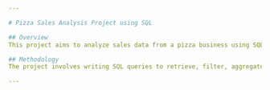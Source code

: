 ```yaml
---

# Pizza Sales Analysis Project using SQL

## Overview
This project aims to analyze sales data from a pizza business using SQL. The goal is to generate comprehensive reports that provide insights into sales performance, customer preferences, popular items, and other relevant metrics. These insights can be used to optimize operations, enhance customer satisfaction, and drive revenue growth.

## Methodology
The project involves writing SQL queries to retrieve, filter, aggregate, and analyze data from the database. Various SQL functions and techniques, such as SELECT statements, JOIN operations, GROUP BY clauses, aggregate functions (e.g., SUM, COUNT, AVG), and subqueries, will be employed to generate the required reports.

---
```


